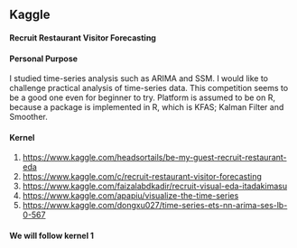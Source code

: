 ## Kaggle

#### Recruit Restaurant Visitor Forecasting

#### Personal Purpose
I studied time-series analysis such as ARIMA and SSM.
I would like to challenge practical analysis of time-series data.
This competition seems to be a good one even for beginner to try.
Platform is assumed to be on R, because a package is implemented in R, which is KFAS; Kalman Filter and Smoother.

#### Kernel
1. https://www.kaggle.com/headsortails/be-my-guest-recruit-restaurant-eda
2. https://www.kaggle.com/c/recruit-restaurant-visitor-forecasting
3. https://www.kaggle.com/faizalabdkadir/recruit-visual-eda-itadakimasu
4. https://www.kaggle.com/apapiu/visualize-the-time-series
5. https://www.kaggle.com/dongxu027/time-series-ets-nn-arima-ses-lb-0-567

#### We will follow kernel 1
